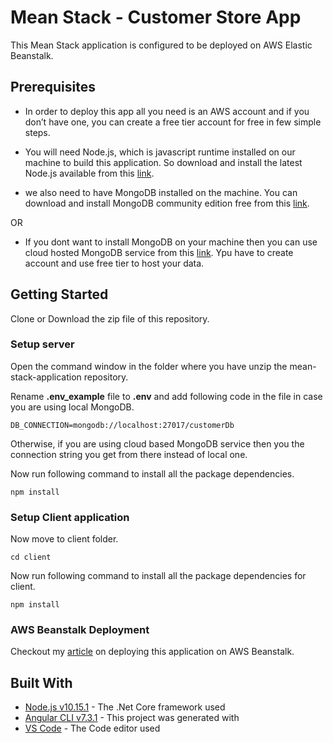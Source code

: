 # Mean Stack - Customer Store App

This Mean Stack application is configured to be deployed on AWS Elastic Beanstalk.

## Prerequisites

- In order to deploy this app all you need is an AWS account and if you don’t have one, you can create a free tier account for free in few simple steps.

- You will need Node.js, which is javascript runtime installed on our machine to build this application.
  So download and install the latest Node.js available from this [link](https://nodejs.org/en/).

- we also need to have MongoDB installed on the machine. You can download and install MongoDB community edition free from this [link](https://www.mongodb.com/download-center/community).

OR

- If you dont want to install MongoDB on your machine then you can use cloud hosted MongoDB service from this [link](https://cloud.mongodb.com/user#/atlas/login). Ypu have to create account and use free tier to host your data.

## Getting Started

Clone or Download the zip file of this repository.

### Setup server

Open the command window in the folder where you have unzip the mean-stack-application repository.

Rename **.env_example** file to **.env** and add following code in the file in case you are using local MongoDB.

`DB_CONNECTION=mongodb://localhost:27017/customerDb`

Otherwise, if you are using cloud based MongoDB service then you the connection string you get from there instead of local one.

Now run following command to install all the package dependencies.

```
npm install
```

### Setup Client application

Now move to client folder.

```
cd client
```

Now run following command to install all the package dependencies for client.

```
npm install
```

### AWS Beanstalk Deployment

Checkout my [article](https://sanjaysaini.tech/deploy-mean-stack-application-on-aws-beanstalk/) on deploying this application on AWS Beanstalk.

## Built With

- [Node.js v10.15.1](https://nodejs.org/en/) - The .Net Core framework used
- [Angular CLI v7.3.1](https://cli.angular.io/) - This project was generated with
- [VS Code](https://code.visualstudio.com/download) - The Code editor used
